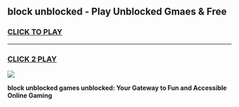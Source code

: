 
## block unblocked - Play Unblocked Gmaes & Free
<h3>
<a href="https://news.freeplayer.one?title=block_unblocked&ref=16F">CLICK TO PLAY</a></h3>
<hr>

<h3>
<a href="https://news.freeplayer.one?title=block_unblocked&ref=16F">CLICK 2 PLAY</a>
  
</h3>

<a href="https://news.freeplayer.one?title=block_unblocked&ref=16F/"><img src="https://clearcache.store/games.png"></a>


**block unblocked games unblocked: Your Gateway to Fun and Accessible Online Gaming**

